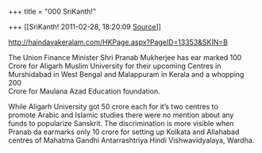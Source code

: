 +++
title = "000 SriKanth!"

+++
[[SriKanth!	2011-02-28, 18:20:09 [Source](https://groups.google.com/g/bvparishat/c/cbTNuKTJMB0)]]



<http://haindavakeralam.com/HKPage.aspx?PageID=13353&SKIN=B>  
  
The Union Finance Minister Shri Pranab Mukherjee has ear marked 100  
Crore for Aligarh Muslim University for their upcoming Centres in  
Murshidabad in West Bengal and Malappuram in Kerala and a whopping 200  
Crore for Maulana Azad Education foundation.  
  
While Aligarh University got 50 crore each for it’s two centres to  
promote Arabic and Islamic studies there were no mention about any  
funds to popularize Sanskrit. The discrimination is more visible when  
Pranab da earmarks only 10 crore for setting up Kolkata and Allahabad  
centres of Mahatma Gandhi Antarrashtriya Hindi Vishwavidyalaya, Wardha.

